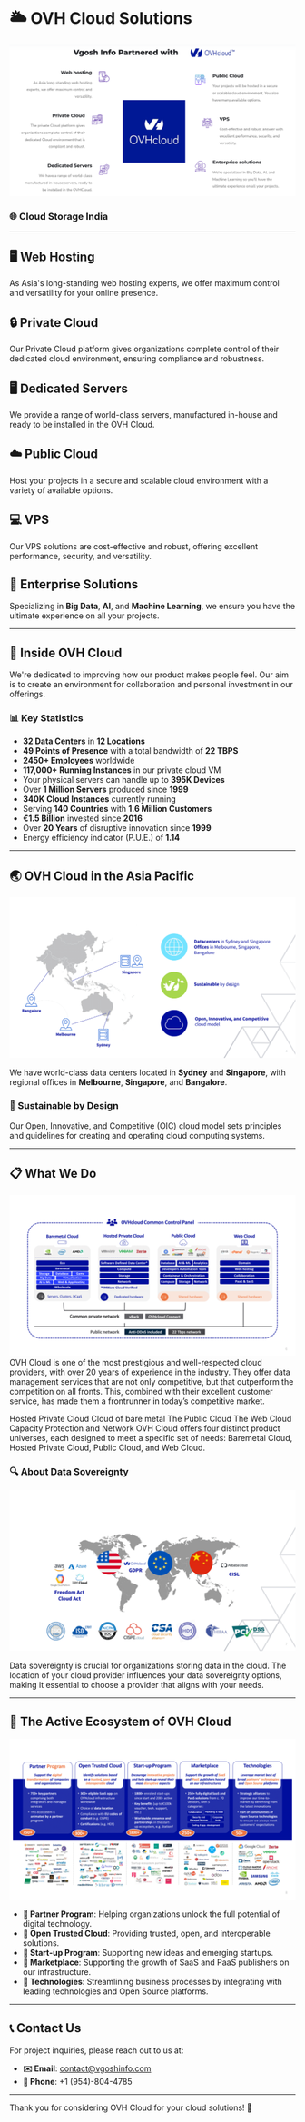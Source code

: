 # 🌥️ **OVH Cloud Solutions**
<img src="/Images/Main.png">

### 🌐 **Cloud Storage India**

---

## 🖥️ Web Hosting
As Asia's long-standing web hosting experts, we offer maximum control and versatility for your online presence.

## 🔒 Private Cloud
Our Private Cloud platform gives organizations complete control of their dedicated cloud environment, ensuring compliance and robustness.

## 🖥️ Dedicated Servers
We provide a range of world-class servers, manufactured in-house and ready to be installed in the OVH Cloud.

## ☁️ Public Cloud
Host your projects in a secure and scalable cloud environment with a variety of available options.

## 💻 VPS
Our VPS solutions are cost-effective and robust, offering excellent performance, security, and versatility.

## 🏢 Enterprise Solutions
Specializing in **Big Data**, **AI**, and **Machine Learning**, we ensure you have the ultimate experience on all your projects.

---

## 🏢 Inside OVH Cloud
We're dedicated to improving how our product makes people feel. Our aim is to create an environment for collaboration and personal investment in our offerings.

### 📊 Key Statistics
- **32 Data Centers** in **12 Locations**
- **49 Points of Presence** with a total bandwidth of **22 TBPS**
- **2450+ Employees** worldwide
- **117,000+ Running Instances** in our private cloud VM
- Your physical servers can handle up to **395K Devices**
- Over **1 Million Servers** produced since **1999**
- **340K Cloud Instances** currently running
- Serving **140 Countries** with **1.6 Million Customers**
- **€1.5 Billion** invested since **2016**
- Over **20 Years** of disruptive innovation since **1999**
- Energy efficiency indicator (P.U.E.) of **1.14**

---

## 🌏 OVH Cloud in the Asia Pacific
<img src="/Images/Feature.png">

We have world-class data centers located in **Sydney** and **Singapore**, with regional offices in **Melbourne**, **Singapore**, and **Bangalore**.

### 🌱 Sustainable by Design
Our Open, Innovative, and Competitive (OIC) cloud model sets principles and guidelines for creating and operating cloud computing systems.

---

## 📋 What We Do
<img src="/Images/Feature1.png">
OVH Cloud is one of the most prestigious and well-respected cloud providers, with over 20 years of experience in the industry. They offer data management services that are not only competitive, but that outperform the competition on all fronts. This, combined with their excellent customer service, has made them a frontrunner in today’s competitive market.

Hosted Private Cloud
Cloud of bare metal
The Public Cloud
The Web Cloud
Capacity
Protection and Network
OVH Cloud offers four distinct product universes, each designed to meet a specific set of needs: Baremetal Cloud, Hosted Private Cloud, Public Cloud, and Web Cloud.

### 🔍 About Data Sovereignty
<img src="/Images/Feature2.png">

Data sovereignty is crucial for organizations storing data in the cloud. The location of your cloud provider influences your data sovereignty options, making it essential to choose a provider that aligns with your needs.

---

## 🌟 The Active Ecosystem of OVH Cloud
<img src="/Images/Feature3.png">

- **🤝 Partner Program**: Helping organizations unlock the full potential of digital technology.
- **🔐 Open Trusted Cloud**: Providing trusted, open, and interoperable solutions.
- **🚀 Start-up Program**: Supporting new ideas and emerging startups.
- **🛒 Marketplace**: Supporting the growth of SaaS and PaaS publishers on our infrastructure.
- **🔗 Technologies**: Streamlining business processes by integrating with leading technologies and Open Source platforms.

---

## 📞 **Contact Us**
For project inquiries, please reach out to us at:
- **✉️ Email**: [contact@vgoshinfo.com](mailto:contact@vgoshinfo.com)
- **📱 Phone**: +1 (954)-804-4785

---

Thank you for considering OVH Cloud for your cloud solutions! 🌟
